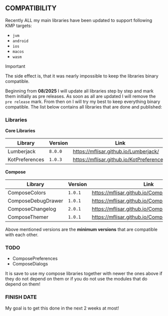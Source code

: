## COMPATIBILITY

Recently ALL my main libraries have been updated to support following KMP targets:

* `jvm`
* `android`
* `ios`
* `macos`
* `wasm`

> [!IMPORTANT]  
> The side effect is, that it was nearly impossible to keep the libraries binary compatible.

Beginning from **08/2025** I will update all libraries step by step and mark them initially as pre releases. As soon as all are updated I will remove the `pre release` mark. From then on I will try my best to keep everything binary compatible. The list below contains all libraries that are done and published:

### Libraries

**Core Libraries**

| Library  | Version | Link |
| - | - | - |
| Lumberjack | `8.0.0`  | https://mflisar.github.io/Lumberjack/ |
| KotPreferences | `1.0.3`  | https://mflisar.github.io/KotPreferences/ |

**Compose**

| Library  | Version | Link |
| - | - | - |
| ComposeColors | `1.0.1`  | https://mflisar.github.io/ComposeColors/ |
| ComposeDebugDrawer | `1.0.1`  | https://mflisar.github.io/ComposeDebugDrawer/ |
| ComposeChangelog | `2.0.1` | https://mflisar.github.io/ComposeChangelog/ |
| ComposeThemer | `1.0.1` | https://mflisar.github.io/ComposeThemer/ |

Above mentioned versions are the **minimum versions** that are compatible with each other.

### TODO

* ComposePreferences
* ComposeDialogs

It is save to use my compose libraries together with newer the ones above if they do not depend on them or if you do not use the modules that do depend on them!

### FINISH DATE

My goal is to get this done in the next 2 weeks at most!
